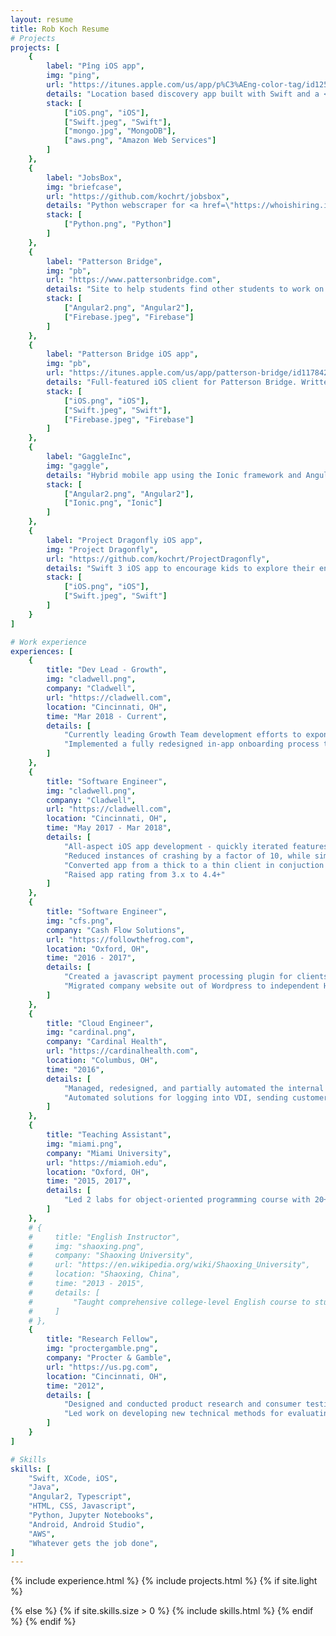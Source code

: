 ```yaml
---
layout: resume
title: Rob Koch Resume
# Projects
projects: [
    {
        label: "Pîng iOS app",
        img: "ping",
        url: "https://itunes.apple.com/us/app/p%C3%AEng-color-tag/id1251194813?ls=1&mt=8", 
        details: "Location based discovery app built with Swift and a <a href=\"https://www.perfect.org\">Swift Perfect</a> REST API on AWS.",
        stack: [
            ["iOS.png", "iOS"],
            ["Swift.jpeg", "Swift"],
            ["mongo.jpg", "MongoDB"],
            ["aws.png", "Amazon Web Services"]
        ]
    },
    {
        label: "JobsBox",
        img: "briefcase",
        url: "https://github.com/kochrt/jobsbox",
        details: "Python webscraper for <a href=\"https://whoishiring.io\">whoishiring.io</a> based on keywords",
        stack: [
            ["Python.png", "Python"]
        ]
    },
    {
        label: "Patterson Bridge", 
        img: "pb",
        url: "https://www.pattersonbridge.com", 
        details: "Site to help students find other students to work on projects together. Why wait for a startup weekend to find talent and start your business? Written in Angular2 with Google's Firebase as a backend.",
        stack: [
            ["Angular2.png", "Angular2"], 
            ["Firebase.jpeg", "Firebase"]
        ]
    },
    {
        label: "Patterson Bridge iOS app", 
        img: "pb",
        url: "https://itunes.apple.com/us/app/patterson-bridge/id1178426060?mt=8", 
        details: "Full-featured iOS client for Patterson Bridge. Written in Swift 3 for iPad and iPhone.",
        stack: [
            ["iOS.png", "iOS"], 
            ["Swift.jpeg", "Swift"], 
            ["Firebase.jpeg", "Firebase"]
        ]
    },
    {
        label: "GaggleInc", 
        img: "gaggle",
        details: "Hybrid mobile app using the Ionic framework and Angular2 in a three-person Agile development environment",
        stack: [
            ["Angular2.png", "Angular2"],
            ["Ionic.png", "Ionic"]
        ]
    },
    {
        label: "Project Dragonfly iOS app", 
        img: "Project Dragonfly",
        url: "https://github.com/kochrt/ProjectDragonfly", 
        details: "Swift 3 iOS app to encourage kids to explore their environment and ask scientific questions",
        stack: [
            ["iOS.png", "iOS"], 
            ["Swift.jpeg", "Swift"]
        ]
    }
]

# Work experience
experiences: [
    {
        title: "Dev Lead - Growth",
        img: "cladwell.png",
        company: "Cladwell",
        url: "https://cladwell.com",
        location: "Cincinnati, OH",
        time: "Mar 2018 - Current",
        details: [
            "Currently leading Growth Team development efforts to exponentially increase customer base",
            "Implemented a fully redesigned in-app onboarding process to increase retention at the top-most level of our user acquisition funnel"
        ]
    },
    {
        title: "Software Engineer",
        img: "cladwell.png",
        company: "Cladwell",
        url: "https://cladwell.com",
        location: "Cincinnati, OH",
        time: "May 2017 - Mar 2018",
        details: [
            "All-aspect iOS app development - quickly iterated features in response to market demands in a fast-paced startup environment",
            "Reduced instances of crashing by a factor of 10, while simultaneously adding new features",
            "Converted app from a thick to a thin client in conjuction with API rollout",
            "Raised app rating from 3.x to 4.4+"
        ]
    },
    {
        title: "Software Engineer",
        img: "cfs.png",
        company: "Cash Flow Solutions",
        url: "https://followthefrog.com",
        location: "Oxford, OH",
        time: "2016 - 2017",
        details: [ 
            "Created a javascript payment processing plugin for clients as a one-line alternative to interacting directly with our API",
            "Migrated company website out of Wordpress to independent HTML/CSS/JS"
        ]
    },
    {
        title: "Cloud Engineer",
        img: "cardinal.png",
        company: "Cardinal Health",
        url: "https://cardinalhealth.com",
        location: "Columbus, OH",
        time: "2016",
        details: [
            "Managed, redesigned, and partially automated the internal requisition process for Amazon Web Services (AWS) resources",
            "Automated solutions for logging into VDI, sending customer emails, and Neo4j graph database queries using Python"
        ]
    },
    {
        title: "Teaching Assistant",
        img: "miami.png",
        company: "Miami University",
        url: "https://miamioh.edu",
        location: "Oxford, OH",
        time: "2015, 2017",
        details: [
            "Led 2 labs for object-oriented programming course with 20+ students in each lab, focusing on object-oriented principles and design, good coding practices, and readability"
        ]
    },
    # {
    #     title: "English Instructor",
    #     img: "shaoxing.png",
    #     company: "Shaoxing University",
    #     url: "https://en.wikipedia.org/wiki/Shaoxing_University",
    #     location: "Shaoxing, China",
    #     time: "2013 - 2015",
    #     details: [
    #         "Taught comprehensive college-level English course to students while learning Chinese"
    #     ]
    # },
    {
        title: "Research Fellow",
        img: "proctergamble.png",
        company: "Procter & Gamble",
        url: "https://us.pg.com",
        location: "Cincinnati, OH",
        time: "2012",
        details: [
            "Designed and conducted product research and consumer testing using biometric tools and human factors, including facial expression coding, eye tracking using Tobii, implicit cognition studies, and Facial Action Coding System (FACS)",
            "Led work on developing new technical methods for evaluating product performance based on sensory feedback from consumers (Pantene)"
        ]
    }
]

# Skills
skills: [
    "Swift, XCode, iOS",
    "Java",
    "Angular2, Typescript",
    "HTML, CSS, Javascript",
    "Python, Jupyter Notebooks",
    "Android, Android Studio",
    "AWS",
    "Whatever gets the job done",
]
---
```

{% include experience.html %}
{% include projects.html %}
{% if site.light %}

{% else %}
    {% if site.skills.size > 0 %}
        {% include skills.html %}
    {% endif %}
{% endif %}

